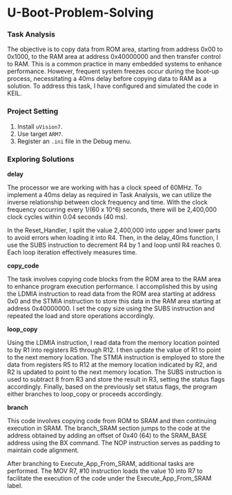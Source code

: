 # U-Boot-Problem-Solving


### Task Analysis
The objective is to copy data from ROM area, starting from address 0x00 to 0x1000, to the RAM area at address 0x40000000 and then transfer control to RAM. This is a common practice in many embedded systems to enhance performance. However, frequent system freezes occur during the boot-up process, necessitating a 40ms delay before copying data to RAM as a solution. To address this task, I have configured and simulated the code in KEIL.


### Project Setting
1. Install `uVision7`.
2. Use target `ARM7`.
3. Register an `.ini` file in the Debug menu.   



### Exploring Solutions   

**delay**

The processor we are working with has a clock speed of 60MHz. To implement a 40ms delay as required in Task Analysis, we can utilize the inverse relationship between clock frequency and time. With the clock frequency occurring every 1/(60 x 10^6) seconds, there will be 2,400,000 clock cycles within 0.04 seconds (40 ms).

In the Reset_Handler, I split the value 2,400,000 into upper and lower parts to avoid errors when loading it into R4. Then, in the delay_40ms function, I use the SUBS instruction to decrement R4 by 1 and loop until R4 reaches 0. Each loop iteration effectively measures time.

**copy_code**

The task involves copying code blocks from the ROM area to the RAM area to enhance program execution performance. I accomplished this by using the LDMIA instruction to read data from the ROM area starting at address 0x0 and the STMIA instruction to store this data in the RAM area starting at address 0x40000000. I set the copy size using the SUBS instruction and repeated the load and store operations accordingly.

**loop_copy**

Using the LDMIA instruction, I read data from the memory location pointed to by R1 into registers R5 through R12. I then update the value of R1 to point to the next memory location. The STMIA instruction is employed to store the data from registers R5 to R12 at the memory location indicated by R2, and R2 is updated to point to the next memory location. The SUBS instruction is used to subtract 8 from R3 and store the result in R3, setting the status flags accordingly. Finally, based on the previously set status flags, the program either branches to loop_copy or proceeds accordingly.

**branch**

This code involves copying code from ROM to SRAM and then continuing execution in SRAM. The branch_SRAM section jumps to the code at the address obtained by adding an offset of 0x40 (64) to the SRAM_BASE address using the BX command. The NOP instruction serves as padding to maintain code alignment.

After branching to Execute_App_From_SRAM, additional tasks are performed. The MOV R7, #10 instruction loads the value 10 into R7 to facilitate the execution of the code under the Execute_App_From_SRAM label.





